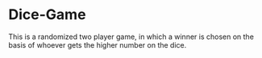 # Dice-Game

This is a randomized two player game, in which a winner is chosen on the basis of whoever gets the higher number on the dice.
